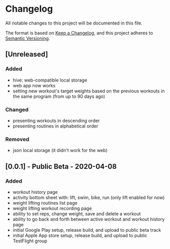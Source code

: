 # Changelog

All notable changes to this project will be documented in this file.

The format is based on [Keep a Changelog](https://keepachangelog.com/en/1.0.0/),
and this project adheres to [Semantic Versioning](https://semver.org/spec/v2.0.0.html).

## [Unreleased]

### Added

- hive: web-compatible local storage
- web app now works
- setting new workout's target weights based on the previous workouts in the same program (from up to 90 days ago)

### Changed

- presenting workouts in descending order
- presenting routines in alphabetical order

### Removed

- json local storage (it didn't work for the web)

## [0.0.1] - Public Beta - 2020-04-08

### Added

- workout history page
- activity bottom sheet with: lift, swim, bike, run (only lift enabled for now)
- weight lifting routines list page
- weight lifting workout recording page
- ability to set reps, change weight, save and delete a workout
- ability to go back and forth between active workout and workout history page
- initial Google Play setup, release build, and upload to public beta track
- initial Apple App store setup, release build, and upload to public TestFlight group
